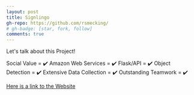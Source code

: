 ```yaml
---
layout: post
title: Signlingo
gh-repo: https://github.com/rsmecking/
# gh-badge: [star, fork, follow]
comments: true
---
```

Let's talk about this Project! 

Social Value = ✔️
Amazon Web Services = ✔️
Flask/API = ✔️
Object Detection = ✔️
Extensive Data Collection = ✔️
Outstanding Teamwork = ✔️

[Here is a link to the Website](https://www.thesignlingo.com/)
